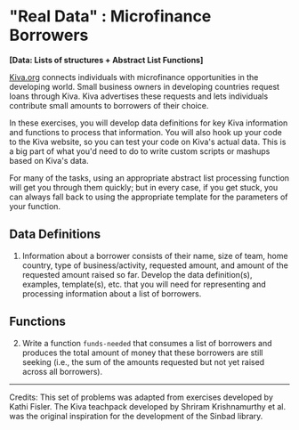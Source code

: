 # "Real Data" : Microfinance Borrowers
**[Data: Lists of structures + Abstract List Functions]**

[Kiva.org](http://www.kiva.org/) connects individuals with microfinance opportunities in the developing world. Small business owners in developing countries request loans through Kiva. Kiva advertises these requests and lets individuals contribute small amounts to borrowers of their choice.

In these exercises, you will develop data definitions for key Kiva information and functions to process that information. You will also hook up your code to the Kiva website, so you can test your code on Kiva's actual data. This is a big part of what you'd need to do to write custom scripts or mashups based on Kiva's data.

For many of the tasks, using an appropriate abstract list processing function will get you through them quickly; but in every case, if you get stuck, you can always fall back to using the appropriate template for the parameters of your function.

## Data Definitions

1. Information about a borrower consists of their name, size of team, home country, type of business/activity, requested amount, and amount of the requested amount raised so far. Develop the data definition(s), examples, template(s), etc. that you will need for representing and processing information about a list of borrowers.

## Functions

2. Write a function `funds-needed` that consumes a list of borrowers and produces the total amount of money that these borrowers are still seeking (i.e., the sum of the amounts requested but not yet raised across all borrowers).






----

Credits: This set of problems was adapted from exercises developed by Kathi Fisler. The Kiva teachpack developed by Shriram Krishnamurthy et al. was the original inspiration for the development of the Sinbad library.


